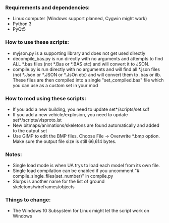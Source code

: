 ### Requirements and dependencies:
* Linux computer (Windows support planned, Cygwin might work)
* Python 3
* PyQt5

### How to use these scripts:
* myjson.py is a supporting library and does not get used directly
* decompile_bas.py is run directly with no arguments and attempts to find ALL *.bas files (not *.Bas or *.BAS etc) and will convert it to JSON.
* compile.py is run directly with no arguments and will find all *.json files (not *.Json or *.JSON or *.JsOn etc) and will convert them to .bas or ilb. These files are then compiled into a single "set_compiled.bas" file which you can use as a custom set in your mod

### How to mod using these scripts:
* If you add a new building, you need to update set*/scripts/set.sdf
* If you add a new vehicle/explosion, you need to update set*/scripts/visproto.lst
* New bitmaps/animations/skeletons are found automatically and added to the output set
* Use GIMP to edit the BMP files. Choose File -> Overwrite *.bmp option. Make sure the output file size is still 66,614 bytes.

### Notes:
* Single load mode is when UA trys to load each model from its own file.
* Single load compilation can be enabled if you uncomment "# compile_single_files(set_number)" in compile.py
* Slurps is another name for the list of ground skeletons/wireframes/objects


### Things to change:
* The Windows 10 Subsystem for Linux might let the script work on Windows
